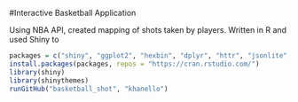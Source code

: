 #Interactive Basketball Application

Using NBA API, created mapping of shots taken by players. Written in R and used Shiny to 

```R
packages = c("shiny", "ggplot2", "hexbin", "dplyr", "httr", "jsonlite", "shinythemes")
install.packages(packages, repos = "https://cran.rstudio.com/")
library(shiny)
library(shinythemes)
runGitHub("basketball_shot", "khanello")
```


